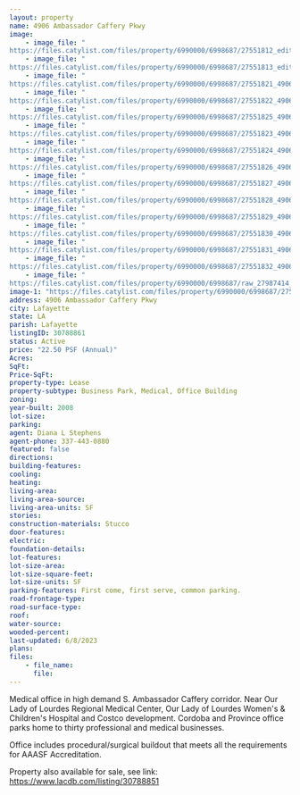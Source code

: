 ```yaml
---
layout: property
name: 4906 Ambassador Caffery Pkwy
image:
    - image_file: "https://files.catylist.com/files/property/6990000/6998687/27551812_edit.png"
    - image_file: "https://files.catylist.com/files/property/6990000/6998687/27551813_edit2.png"
    - image_file: "https://files.catylist.com/files/property/6990000/6998687/27551821_4906_Ambassador_Caffery_Parkway_1.jpg"
    - image_file: "https://files.catylist.com/files/property/6990000/6998687/27551822_4906_Ambassador_Caffery_Parkway_2.jpg"
    - image_file: "https://files.catylist.com/files/property/6990000/6998687/27551825_4906_Ambassador_Caffery_Parkway_12.jpg"
    - image_file: "https://files.catylist.com/files/property/6990000/6998687/27551823_4906_Ambassador_Caffery_Parkway_5.jpg"
    - image_file: "https://files.catylist.com/files/property/6990000/6998687/27551824_4906_Ambassador_Caffery_Parkway_7.jpg"
    - image_file: "https://files.catylist.com/files/property/6990000/6998687/27551826_4906_Ambassador_Caffery_Parkway_3.jpg"
    - image_file: "https://files.catylist.com/files/property/6990000/6998687/27551827_4906_Ambassador_Caffery_Parkway_4.jpg"
    - image_file: "https://files.catylist.com/files/property/6990000/6998687/27551828_4906_Ambassador_Caffery_Parkway_6.jpg"
    - image_file: "https://files.catylist.com/files/property/6990000/6998687/27551829_4906_Ambassador_Caffery_Parkway_8.jpg"
    - image_file: "https://files.catylist.com/files/property/6990000/6998687/27551830_4906_Ambassador_Caffery_Parkway_9.jpg"
    - image_file: "https://files.catylist.com/files/property/6990000/6998687/27551831_4906_Ambassador_Caffery_Parkway_10.jpg"
    - image_file: "https://files.catylist.com/files/property/6990000/6998687/27551832_4906_Ambassador_Caffery_Parkway_11.jpg"
    - image_file: "https://files.catylist.com/files/property/6990000/6998687/raw_27987414_PP_Flyer___4906_Ambassador_Bldg_M1.pdf"
image-1: "https://files.catylist.com/files/property/6990000/6998687/27551802_edit3.png"
address: 4906 Ambassador Caffery Pkwy
city: Lafayette
state: LA
parish: Lafayette
listingID: 30788861
status: Active
price: "22.50 PSF (Annual)"
Acres:
SqFt:
Price-SqFt:
property-type: Lease
property-subtype: Business Park, Medical, Office Building
zoning:
year-built: 2008
lot-size:
parking:
agent: Diana L Stephens
agent-phone: 337-443-0880
featured: false
directions:
building-features:
cooling:
heating:
living-area:
living-area-source:
living-area-units: SF
stories:
construction-materials: Stucco
door-features:
electric:
foundation-details:
lot-features:
lot-size-area:
lot-size-square-feet:
lot-size-units: SF
parking-features: First come, first serve, common parking.
road-frontage-type:
road-surface-type:
roof:
water-source:
wooded-percent:
last-updated: 6/8/2023
plans:
files:
    - file_name:
      file:
---
```

Medical office in high demand S. Ambassador Caffery corridor. Near Our Lady of Lourdes Regional Medical Center, Our Lady of Lourdes Women's &amp; Children's Hospital and Costco development. Cordoba and Province office parks home to thirty professional and medical businesses. Office includes procedural/surgical buildout that meets all the requirements for AAASF Accreditation. Property also available for sale, see link: https://www.lacdb.com/listing/30788851
